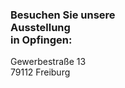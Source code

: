<h3 class="c-headline c-headline--text-sizing c-headline--inline">Besuchen Sie unsere <br />Ausstellung <br /><strong>in Opfingen:</strong></h3>

Gewerbestraße 13  
79112 Freiburg
